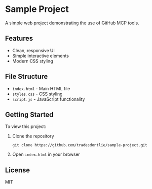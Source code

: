 # Sample Project

A simple web project demonstrating the use of GitHub MCP tools.

## Features

- Clean, responsive UI
- Simple interactive elements
- Modern CSS styling

## File Structure

- `index.html` - Main HTML file
- `styles.css` - CSS styling
- `script.js` - JavaScript functionality

## Getting Started

To view this project:

1. Clone the repository
   ```
   git clone https://github.com/tradesdontlie/sample-project.git
   ```
2. Open `index.html` in your browser

## License

MIT
